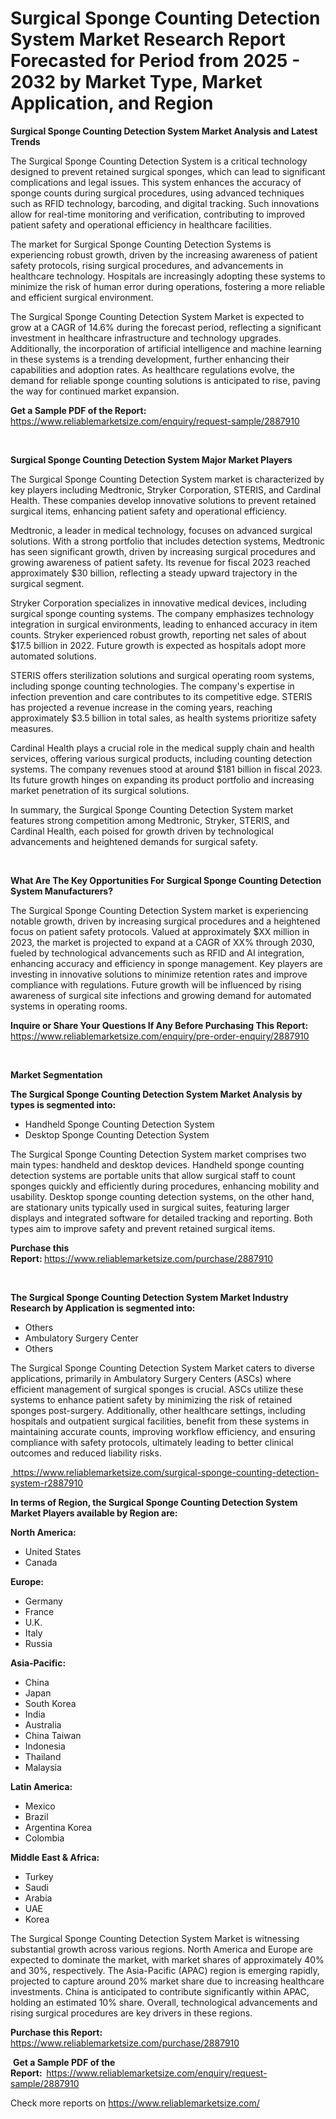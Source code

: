 <p><h1>Surgical Sponge Counting Detection System Market Research Report Forecasted for Period from 2025 -  2032 by Market Type, Market Application, and Region</h1></p><p><strong>Surgical Sponge Counting Detection System Market Analysis and Latest Trends</strong></p>
<p><p>The Surgical Sponge Counting Detection System is a critical technology designed to prevent retained surgical sponges, which can lead to significant complications and legal issues. This system enhances the accuracy of sponge counts during surgical procedures, using advanced techniques such as RFID technology, barcoding, and digital tracking. Such innovations allow for real-time monitoring and verification, contributing to improved patient safety and operational efficiency in healthcare facilities.</p><p>The market for Surgical Sponge Counting Detection Systems is experiencing robust growth, driven by the increasing awareness of patient safety protocols, rising surgical procedures, and advancements in healthcare technology. Hospitals are increasingly adopting these systems to minimize the risk of human error during operations, fostering a more reliable and efficient surgical environment. </p><p>The Surgical Sponge Counting Detection System Market is expected to grow at a CAGR of 14.6% during the forecast period, reflecting a significant investment in healthcare infrastructure and technology upgrades. Additionally, the incorporation of artificial intelligence and machine learning in these systems is a trending development, further enhancing their capabilities and adoption rates. As healthcare regulations evolve, the demand for reliable sponge counting solutions is anticipated to rise, paving the way for continued market expansion.</p></p>
<p><strong>Get a Sample PDF of the Report:&nbsp;</strong> <a href="https://www.reliablemarketsize.com/enquiry/request-sample/2887910?utm_campaign=2995&utm_medium=2&utm_source=Github&utm_content=ia&utm_term=14032025&utm_id=surgical-sponge-counting-detection-system">https://www.reliablemarketsize.com/enquiry/request-sample/2887910</a></p>
<p>&nbsp;</p>
<p><strong>Surgical Sponge Counting Detection System Major Market Players</strong></p>
<p><p>The Surgical Sponge Counting Detection System market is characterized by key players including Medtronic, Stryker Corporation, STERIS, and Cardinal Health. These companies develop innovative solutions to prevent retained surgical items, enhancing patient safety and operational efficiency.</p><p>Medtronic, a leader in medical technology, focuses on advanced surgical solutions. With a strong portfolio that includes detection systems, Medtronic has seen significant growth, driven by increasing surgical procedures and growing awareness of patient safety. Its revenue for fiscal 2023 reached approximately $30 billion, reflecting a steady upward trajectory in the surgical segment.</p><p>Stryker Corporation specializes in innovative medical devices, including surgical sponge counting systems. The company emphasizes technology integration in surgical environments, leading to enhanced accuracy in item counts. Stryker experienced robust growth, reporting net sales of about $17.5 billion in 2022. Future growth is expected as hospitals adopt more automated solutions.</p><p>STERIS offers sterilization solutions and surgical operating room systems, including sponge counting technologies. The company's expertise in infection prevention and care contributes to its competitive edge. STERIS has projected a revenue increase in the coming years, reaching approximately $3.5 billion in total sales, as health systems prioritize safety measures.</p><p>Cardinal Health plays a crucial role in the medical supply chain and health services, offering various surgical products, including counting detection systems. The company revenues stood at around $181 billion in fiscal 2023. Its future growth hinges on expanding its product portfolio and increasing market penetration of its surgical solutions.</p><p>In summary, the Surgical Sponge Counting Detection System market features strong competition among Medtronic, Stryker, STERIS, and Cardinal Health, each poised for growth driven by technological advancements and heightened demands for surgical safety.</p></p>
<p>&nbsp;</p>
<p><strong>What Are The Key Opportunities For Surgical Sponge Counting Detection System Manufacturers?</strong></p>
<p><p>The Surgical Sponge Counting Detection System market is experiencing notable growth, driven by increasing surgical procedures and a heightened focus on patient safety protocols. Valued at approximately $XX million in 2023, the market is projected to expand at a CAGR of XX% through 2030, fueled by technological advancements such as RFID and AI integration, enhancing accuracy and efficiency in sponge management. Key players are investing in innovative solutions to minimize retention rates and improve compliance with regulations. Future growth will be influenced by rising awareness of surgical site infections and growing demand for automated systems in operating rooms.</p></p>
<p><strong>Inquire or Share Your Questions If Any Before Purchasing This Report:</strong> <a href="https://www.reliablemarketsize.com/enquiry/pre-order-enquiry/2887910?utm_campaign=2995&utm_medium=2&utm_source=Github&utm_content=ia&utm_term=14032025&utm_id=surgical-sponge-counting-detection-system">https://www.reliablemarketsize.com/enquiry/pre-order-enquiry/2887910</a></p>
<p>&nbsp;</p>
<p><strong>Market Segmentation</strong></p>
<p><strong>The Surgical Sponge Counting Detection System Market Analysis by types is segmented into:</strong></p>
<p><ul><li>Handheld Sponge Counting Detection System</li><li>Desktop Sponge Counting Detection System</li></ul></p>
<p><p>The Surgical Sponge Counting Detection System market comprises two main types: handheld and desktop devices. Handheld sponge counting detection systems are portable units that allow surgical staff to count sponges quickly and efficiently during procedures, enhancing mobility and usability. Desktop sponge counting detection systems, on the other hand, are stationary units typically used in surgical suites, featuring larger displays and integrated software for detailed tracking and reporting. Both types aim to improve safety and prevent retained surgical items.</p></p>
<p><strong>Purchase this Report:&nbsp;</strong><a href="https://www.reliablemarketsize.com/purchase/2887910?utm_campaign=2995&utm_medium=2&utm_source=Github&utm_content=ia&utm_term=14032025&utm_id=surgical-sponge-counting-detection-system">https://www.reliablemarketsize.com/purchase/2887910</a></p>
<p>&nbsp;</p>
<p><strong>The Surgical Sponge Counting Detection System Market Industry Research by Application is segmented into:</strong></p>
<p><ul><li>Others</li><li>Ambulatory Surgery Center</li><li>Others</li></ul></p>
<p><p>The Surgical Sponge Counting Detection System Market caters to diverse applications, primarily in Ambulatory Surgery Centers (ASCs) where efficient management of surgical sponges is crucial. ASCs utilize these systems to enhance patient safety by minimizing the risk of retained sponges post-surgery. Additionally, other healthcare settings, including hospitals and outpatient surgical facilities, benefit from these systems in maintaining accurate counts, improving workflow efficiency, and ensuring compliance with safety protocols, ultimately leading to better clinical outcomes and reduced liability risks.</p></p>
<p><a href="https://www.reliablemarketsize.com/surgical-sponge-counting-detection-system-r2887910?utm_campaign=2995&utm_medium=2&utm_source=Github&utm_content=ia&utm_term=14032025&utm_id=surgical-sponge-counting-detection-system">&nbsp;https://www.reliablemarketsize.com/surgical-sponge-counting-detection-system-r2887910</a></p>
<p><strong>In terms of Region, the Surgical Sponge Counting Detection System Market Players available by Region are:</strong></p>
<p>
    <p> <strong> North America: </strong>
        <ul>
            <li>United States</li>
            <li>Canada</li>
        </ul>
        </p> 
    <p> <strong> Europe: </strong>
        <ul>
            <li>Germany</li>
            <li>France</li>
            <li>U.K.</li>
            <li>Italy</li>
            <li>Russia</li>
        </ul>
        </p> 
    <p> <strong> Asia-Pacific: </strong>
        <ul>
            <li>China</li>
            <li>Japan</li>
            <li>South Korea</li>
            <li>India</li>
            <li>Australia</li>
            <li>China Taiwan</li>
            <li>Indonesia</li>
            <li>Thailand</li>
            <li>Malaysia</li>
        </ul>
        </p> 
    <p> <strong> Latin America: </strong>
        <ul>
            <li>Mexico</li>
            <li>Brazil</li>
            <li>Argentina Korea</li>
            <li>Colombia</li>
        </ul>
        </p> 
    <p> <strong> Middle East & Africa: </strong>
        <ul>
            <li>Turkey</li>
            <li>Saudi</li>
            <li>Arabia</li>
            <li>UAE</li>
            <li>Korea</li>
        </ul>
    </p>
    </p>
<p><p>The Surgical Sponge Counting Detection System Market is witnessing substantial growth across various regions. North America and Europe are expected to dominate the market, with market shares of approximately 40% and 30%, respectively. The Asia-Pacific (APAC) region is emerging rapidly, projected to capture around 20% market share due to increasing healthcare investments. China is anticipated to contribute significantly within APAC, holding an estimated 10% share. Overall, technological advancements and rising surgical procedures are key drivers in these regions.</p></p>
<p><strong>Purchase this Report: </strong><a href="https://www.reliablemarketsize.com/purchase/2887910?utm_campaign=2995&utm_medium=2&utm_source=Github&utm_content=ia&utm_term=14032025&utm_id=surgical-sponge-counting-detection-system">https://www.reliablemarketsize.com/purchase/2887910</a></p>
<p>&nbsp;<strong>Get a Sample PDF of the Report:&nbsp;&nbsp;</strong><a href="https://www.reliablemarketsize.com/enquiry/request-sample/2887910?utm_campaign=2995&utm_medium=2&utm_source=Github&utm_content=ia&utm_term=14032025&utm_id=surgical-sponge-counting-detection-system">https://www.reliablemarketsize.com/enquiry/request-sample/2887910</a></p>
<p><strong></strong></p>
<p>Check more reports on <a href="https://www.reliablemarketsize.com/?utm_campaign=2995&utm_medium=2&utm_source=Github&utm_content=ia&utm_term=14032025&utm_id=surgical-sponge-counting-detection-system">https://www.reliablemarketsize.com/</a></p>